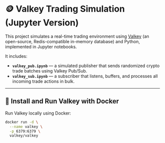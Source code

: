 # 🪙 Valkey Trading Simulation (Jupyter Version)

This project simulates a real-time trading environment using [Valkey](https://valkey.io/) (an open-source, Redis-compatible in-memory database) and Python, implemented in Jupyter notebooks.

It includes:

- **`valkey_pub.ipynb`** — a simulated publisher that sends randomized crypto trade batches using Valkey Pub/Sub.
- **`valkey_sub.ipynb`** — a subscriber that listens, buffers, and processes all incoming trade actions in bulk.

---

## 🐋 Install and Run Valkey with Docker

Run Valkey locally using Docker:

```bash
docker run -d \
  --name valkey \
  -p 6379:6379 \
  valkey/valkey
```